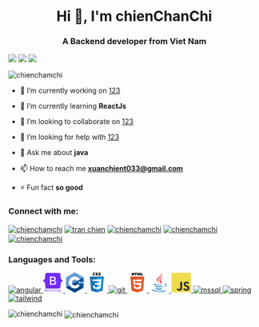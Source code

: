 <h1 align="center">Hi 👋, I'm chienChanChi</h1>
<h3 align="center">A Backend developer from Viet Nam</h3>
<p>
<img src="https://media.tenor.com/bQCHJwgCNuMAAAAM/kitten-cat.gif">
<img src="https://media1.tenor.com/m/hmDMrE1yMAkAAAAC/when-the-coding-when-the.gif">
<img src="https://media.tenor.com/y2JXkY1pXkwAAAAM/cat-computer.gif">
</p>
<p align="left"> <img src="https://komarev.com/ghpvc/?username=chienchamchi&label=Profile%20views&color=0e75b6&style=flat" alt="chienchamchi" /> </p>

- 🔭 I’m currently working on [123](123)

- 🌱 I’m currently learning **ReactJs**

- 👯 I’m looking to collaborate on [123](123)

- 🤝 I’m looking for help with [123](123)

- 💬 Ask me about **java**

- 📫 How to reach me **xuanchient033@gmail.com**

- ⚡ Fun fact **so good**

<h3 align="left">Connect with me:</h3>
<p align="left">
<a href="https://twitter.com/chienchamchi" target="blank"><img align="center" src="https://raw.githubusercontent.com/rahuldkjain/github-profile-readme-generator/master/src/images/icons/Social/twitter.svg" alt="chienchamchi" height="30" width="40" /></a>
<a href="https://fb.com/tran chien" target="blank"><img align="center" src="https://raw.githubusercontent.com/rahuldkjain/github-profile-readme-generator/master/src/images/icons/Social/facebook.svg" alt="tran chien" height="30" width="40" /></a>
<a href="https://instagram.com/chienchamchi" target="blank"><img align="center" src="https://raw.githubusercontent.com/rahuldkjain/github-profile-readme-generator/master/src/images/icons/Social/instagram.svg" alt="chienchamchi" height="30" width="40" /></a>
<a href="https://www.hackerrank.com/chienchamchi" target="blank"><img align="center" src="https://raw.githubusercontent.com/rahuldkjain/github-profile-readme-generator/master/src/images/icons/Social/hackerrank.svg" alt="chienchamchi" height="30" width="40" /></a>
<a href="https://www.leetcode.com/chienchamchi" target="blank"><img align="center" src="https://raw.githubusercontent.com/rahuldkjain/github-profile-readme-generator/master/src/images/icons/Social/leet-code.svg" alt="chienchamchi" height="30" width="40" /></a>
</p>

<h3 align="left">Languages and Tools:</h3>
<p align="left"> <a href="https://angular.io" target="_blank" rel="noreferrer"> <img src="https://angular.io/assets/images/logos/angular/angular.svg" alt="angular" width="40" height="40"/> </a> <a href="https://getbootstrap.com" target="_blank" rel="noreferrer"> <img src="https://raw.githubusercontent.com/devicons/devicon/master/icons/bootstrap/bootstrap-plain-wordmark.svg" alt="bootstrap" width="40" height="40"/> </a> <a href="https://www.w3schools.com/cpp/" target="_blank" rel="noreferrer"> <img src="https://raw.githubusercontent.com/devicons/devicon/master/icons/cplusplus/cplusplus-original.svg" alt="cplusplus" width="40" height="40"/> </a> <a href="https://www.w3schools.com/css/" target="_blank" rel="noreferrer"> <img src="https://raw.githubusercontent.com/devicons/devicon/master/icons/css3/css3-original-wordmark.svg" alt="css3" width="40" height="40"/> </a> <a href="https://git-scm.com/" target="_blank" rel="noreferrer"> <img src="https://www.vectorlogo.zone/logos/git-scm/git-scm-icon.svg" alt="git" width="40" height="40"/> </a> <a href="https://www.w3.org/html/" target="_blank" rel="noreferrer"> <img src="https://raw.githubusercontent.com/devicons/devicon/master/icons/html5/html5-original-wordmark.svg" alt="html5" width="40" height="40"/> </a> <a href="https://www.java.com" target="_blank" rel="noreferrer"> <img src="https://raw.githubusercontent.com/devicons/devicon/master/icons/java/java-original.svg" alt="java" width="40" height="40"/> </a> <a href="https://developer.mozilla.org/en-US/docs/Web/JavaScript" target="_blank" rel="noreferrer"> <img src="https://raw.githubusercontent.com/devicons/devicon/master/icons/javascript/javascript-original.svg" alt="javascript" width="40" height="40"/> </a> <a href="https://www.microsoft.com/en-us/sql-server" target="_blank" rel="noreferrer"> <img src="https://www.svgrepo.com/show/303229/microsoft-sql-server-logo.svg" alt="mssql" width="40" height="40"/> </a> <a href="https://spring.io/" target="_blank" rel="noreferrer"> <img src="https://www.vectorlogo.zone/logos/springio/springio-icon.svg" alt="spring" width="40" height="40"/> </a> <a href="https://tailwindcss.com/" target="_blank" rel="noreferrer"> <img src="https://www.vectorlogo.zone/logos/tailwindcss/tailwindcss-icon.svg" alt="tailwind" width="40" height="40"/> </a> </p>

<p><img align="left" src="https://github-readme-stats.vercel.app/api/top-langs?username=chienchamchi&show_icons=true&locale=en&layout=compact" alt="chienchamchi" /></p>

<p>&nbsp;<img align="center" src="https://github-readme-stats.vercel.app/api?username=chienchamchi&show_icons=true&locale=en" alt="chienchamchi" /></p>
